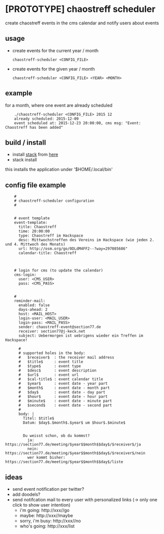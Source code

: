 # [PROTOTYPE] chaostreff scheduler

create chaostreff events in the cms calendar and notify users about events


## usage

  * create events for the current year / month

        chaostreff-scheduler <CONFIG_FILE> 

  * create events for the given year / month

        chaostreff-scheduler <CONFIG_FILE> <YEAR> <MONTH>


## example

for a month, where one event are already scheduled

        ./chaostreff-scheduler <CONFIG_FILE> 2015 12
        already scheduled: 2015-12-09
        event scheduled at: 2015-12-23 20:00:00, cms msg: "Event: Chaostreff has been added"

  
## build / install

 * install [stack](https://www.stackage.org/) from [here](https://github.com/commercialhaskell/stack/blob/master/doc/install_and_upgrade.md)
 * stack install

this installs the application under '$HOME/.local/bin'



## config file example

        #
        # chaostreff-scheduler configuration
        # 
        

        # event template
        event-template:
          title: Chaostreff
          time: 20:00:00
          type: Chaostreff im Hackspace
          desc: Mittwochstreffen des Vereins im Hackspace (wie jeden 2. und 4. Mittwoch des Monats)
          url: http://osm.org/go/0DLdM4FF2--?way=297085686"
          calendar-title: Chaostreff
        
          
        
        # login for cms (to update the calendar)
        cms-login:
          user: <CMS_USER>
          pass: <CMS_PASS>
        
        
        # 
        reminder-mail:
          enabled: false
          days-ahead: 2
          host: <MAIL_HOST>
          login-user: <MAIL_USER>
          login-pass: <MAIL_PASS>
          sender: chaostreff-event@section77.de
          receiver: section77@j-keck.net
          subject: Uebermorgen ist uebrigens wieder ein Treffen im Hackspace!
        
          # 
          # supported holes in the body:
          #   $receiver$  : the receiver mail address
          #   $title$     : event title
          #   $type$      : event type
          #   $desc$      : event description
          #   $url$       : event url
          #   $cal-title$ : event calendar title
          #   $year$      : event date - year part
          #   $month$     : event date - month part
          #   $day$       : event date - day part
          #   $hour$      : event date - hour part
          #   $minute$    : event date - minute part
          #   $second$    : event date - second part
          #
          body: |
            Titel: $title$
            Datum: $day$.$month$.$year$ um $hour$.$minute$
        
        
            Du weisst schon, ob du kommst?
              ja: https://section77.de/meeting/$year$$month$$day$/$receiver$/ja
              nein: https://section77.de/meeting/$year$$month$$day$/$receiver$/nein
              wer kommt bisher: https://section77.de/meeting/$year$$month$$day$/liste
        
         

## ideas

 * send event notification per twitter?
 * add doodels?
 * send notifcation mail to every user with personalized links
   (-> only one click to show user intention)
     - i'm going: http://xxx/<user-name>/go
     - maybe: http://xxx/<user-name>/maybe 
     - sorry, i'm busy: http://xxx/<user-name>/no
     - who's going: http://xxx/list
   
